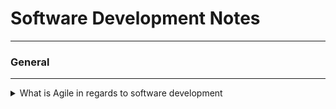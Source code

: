 # Software Development Notes

<hr>

### General

<hr>

<details>
    <summary>What is Agile in regards to software development</summary>
    <p>
        Agile is a structured and iterative approach to project management and product development. It recognizes the volatility of product development, and provides a methodology for self-organizing teams to respond to change without going off the rails.
    </p>
</details>